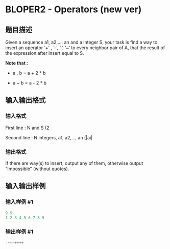 # BLOPER2 - Operators (new ver)

## 题目描述

Given a sequence a1, a2,..., an and a integer S, your task is find a way to insert an operator ‘+’ , ‘-‘, ‘.‘, ‘~‘ to every neighbor pair of A, that the result of the expression after insert equal to S.

**Note that :**

- a . b = a + 2 \* b

- a ~ b = a - 2 \* b

## 输入输出格式

### 输入格式

First line : N and S (2

Second line : N integers, a1, a2,..., an (|ai|

### 输出格式

If there are way(s) to insert, output any of them, otherwise output “Impossible” (without quotes).

## 输入输出样例

### 输入样例 #1

```cpp
9 5
1 2 3 4 5 6 7 8 9
```


### 输出样例 #1

```cpp
-~~~++++
```


